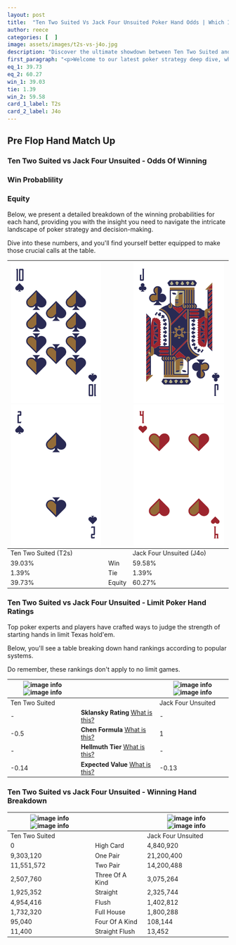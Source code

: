 ```yaml
---
layout: post
title:  "Ten Two Suited Vs Jack Four Unsuited Poker Hand Odds | Which Is The Better Hand In Poker? A Complete Guide"
author: reece
categories: [  ]
image: assets/images/t2s-vs-j4o.jpg
description: "Discover the ultimate showdown between Ten Two Suited and Jack Four Unsuited in poker! Uncover the odds, strategies, and scenarios where one hand triumphs over the other. Get ready to up your poker game with this thrilling analysis."
first_paragraph: "<p>Welcome to our latest poker strategy deep dive, where we're pitting two distinct hands against each other in a high-stakes showdown: Ten Two Suited vs Jack Four Unsuited.</p><p>In the dynamic world of poker, every decision counts, and knowing which hand holds the upper hand is key to your success at the table.</p><p>In this article, we'll dissect these two hands, explore the scenarios where one dominates the other, and equip you with the knowledge to make strategic choices that can tip the odds in your favor.</p><p>Get ready to unravel the intriguing dynamics of these poker hands and elevate your game to new heights.</p>"
eq_1: 39.73
eq_2: 60.27
win_1: 39.03
tie: 1.39
win_2: 59.58
card_1_label: T2s
card_2_label: J4o
---
```




[comment]: # (sp0)

## Pre Flop Hand Match Up

<div class="table hand-ratings" markdown="1"> 



### Ten Two Suited vs Jack Four Unsuited - Odds Of Winning


  
<div class="row graphs"> 
<div class="col-lg-6">
    <h3>Win Probablility</h3>
    <canvas id="WinChart"></canvas>
</div>
<div class="col-lg-6">
    <h3>Equity</h3>
    <canvas id="EquityChart"></canvas>
</div>
</div>

  Below, we present a detailed breakdown of the winning probabilities for each hand, providing you with the insight you need to navigate the intricate landscape of poker strategy and decision-making. 

Dive into these numbers, and you'll find yourself better equipped to make those crucial calls at the table.


    
| ![image info](assets/images/hand1/t.png) ![image info](assets/images/hand1/2.png) |  | ![image info](assets/images/hand2/j.png) ![image info](assets/images/hand2/4o.png) |
| -------- | -------- | -------- |
| Ten Two Suited (T2s) |  | Jack Four Unsuited (J4o) |
| 39.03% | Win | 59.58% |
| 1.39% | Tie | 1.39% |
| 39.73% | Equity | 60.27% |




[comment]: # (sp1)



### Ten Two Suited vs Jack Four Unsuited - Limit Poker Hand Ratings

Top poker experts and players have crafted ways to judge the strength of starting hands in limit Texas hold'em. 

Below, you'll see a table breaking down hand rankings according to popular systems. 

Do remember, these rankings don't apply to no limit games.


    
| ![image info](https://www.riverpairs.com/assets/images/hand1/t.png) ![image info](https://www.riverpairs.com/assets/images/hand1/2.png) |  | ![image info](https://www.riverpairs.com/assets/images/hand2/j.png) ![image info](https://www.riverpairs.com/assets/images/hand2/4o.png) |
| -------- | -------- | -------- |
| Ten Two Suited |  | Jack Four Unsuited |
| - | **Sklansky Rating** [What is this?](/sklansky-rating-explained) | - |
| -0.5 | **Chen Formula** [What is this?](/chen-formula-explained) | 1 |
| - | **Hellmuth Tier** [What is this?](/Hellmuth-tier-explained) | - |
| -0.14 | **Expected Value** [What is this?](/expected-value-explained) | -0.13 |




[comment]: # (sp2)



### Ten Two Suited vs Jack Four Unsuited - Winning Hand Breakdown


    
| ![image info](https://www.riverpairs.com/assets/images/hand1/t.png) ![image info](https://www.riverpairs.com/assets/images/hand1/2.png) |  | ![image info](https://www.riverpairs.com/assets/images/hand2/j.png) ![image info](https://www.riverpairs.com/assets/images/hand2/4o.png) |
| -------- | -------- | -------- |
| Ten Two Suited |  | Jack Four Unsuited |
| 0 | High Card | 4,840,920 |
| 9,303,120 | One Pair | 21,200,400 |
| 11,551,572 | Two Pair | 14,200,488 |
| 2,507,760 | Three Of A Kind | 3,075,264 |
| 1,925,352 | Straight | 2,325,744 |
| 4,954,416 | Flush | 1,402,812 |
| 1,732,320 | Full House | 1,800,288 |
| 95,040 | Four Of A Kind | 108,144 |
| 11,400 | Straight Flush | 13,452 |




[comment]: # (sp3)



</div>

[comment]: # (sp4)



[comment]: # (sp5)


